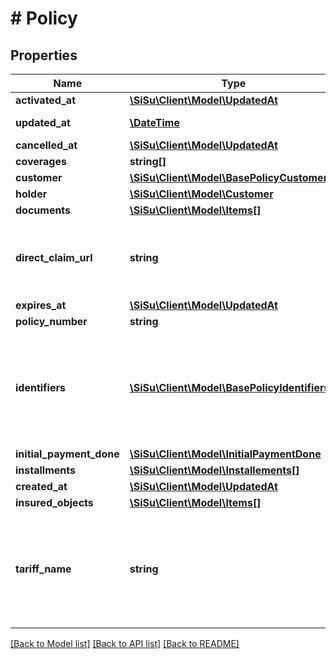 # # Policy

## Properties

Name | Type | Description | Notes
------------ | ------------- | ------------- | -------------
**activated_at** | [**\SiSu\Client\Model\UpdatedAt**](UpdatedAt.md) |  | [optional] 
**updated_at** | [**\DateTime**](\DateTime.md) | ISO 8601 date format | [optional] 
**cancelled_at** | [**\SiSu\Client\Model\UpdatedAt**](UpdatedAt.md) |  | [optional] 
**coverages** | **string[]** |  | [optional] 
**customer** | [**\SiSu\Client\Model\BasePolicyCustomer**](BasePolicyCustomer.md) |  | [optional] 
**holder** | [**\SiSu\Client\Model\Customer**](Customer.md) |  | [optional] 
**documents** | [**\SiSu\Client\Model\Items[]**](Items.md) |  | [optional] 
**direct_claim_url** | **string** | direct URL to claim submission page for the created policy | [optional] 
**expires_at** | [**\SiSu\Client\Model\UpdatedAt**](UpdatedAt.md) |  | [optional] 
**policy_number** | **string** |  | [optional] 
**identifiers** | [**\SiSu\Client\Model\BasePolicyIdentifiers[]**](BasePolicyIdentifiers.md) | set of policy-specific identifiers (e.g. booking number, travel start date) | [optional] 
**initial_payment_done** | [**\SiSu\Client\Model\InitialPaymentDone**](InitialPaymentDone.md) |  | 
**installments** | [**\SiSu\Client\Model\Installements[]**](Installements.md) |  | [optional] 
**created_at** | [**\SiSu\Client\Model\UpdatedAt**](UpdatedAt.md) |  | [optional] 
**insured_objects** | [**\SiSu\Client\Model\Items[]**](Items.md) |  | [optional] 
**tariff_name** | **string** | Display name of the product which is translated into the customer&#39;s local language. | [optional] 

[[Back to Model list]](../../README.md#documentation-for-models) [[Back to API list]](../../README.md#documentation-for-api-endpoints) [[Back to README]](../../README.md)


